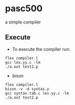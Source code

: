 # pasc500

a simple compiler

## Execute

- To execute the compiler run:

~~~
flex compiler.l
gcc lex.yy.c -lm
./a.out test2.p
~~~

- bison

~~~
flex compiler.l
bison -v -d syntax.y 
gcc syntax.tab.c lex.yy.c -lm
./a.out test2.p
~~~
